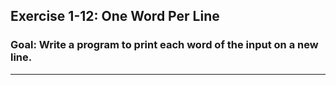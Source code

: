 
## Exercise 1-12: One Word Per Line  
### Goal: Write a program to print each word of the input on a new line.

---

